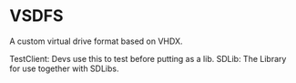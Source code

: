 # VSDFS
A custom virtual drive format based on VHDX.


TestClient: Devs use this to test before putting as a lib.
SDLib: The Library for use together with SDLibs.
